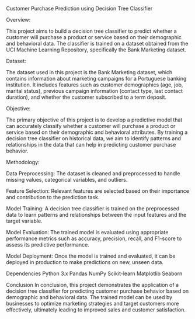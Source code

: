 Customer Purchase Prediction using Decision Tree Classifier

Overview:

This project aims to build a decision tree classifier to predict whether a customer will purchase a product or service based on their demographic and behavioral data. The classifier is trained on a dataset obtained from the UCI Machine Learning Repository, specifically the Bank Marketing dataset.

Dataset:

The dataset used in this project is the Bank Marketing dataset, which contains information about marketing campaigns for a Portuguese banking institution. It includes features such as customer demographics (age, job, marital status), previous campaign information (contact type, last contact duration), and whether the customer subscribed to a term deposit.

Objective:

The primary objective of this project is to develop a predictive model that can accurately classify whether a customer will purchase a product or service based on their demographic and behavioral attributes. By training a decision tree classifier on historical data, we aim to identify patterns and relationships in the data that can help in predicting customer purchase behavior.

Methodology:

Data Preprocessing: The dataset is cleaned and preprocessed to handle missing values, categorical variables, and outliers.

Feature Selection: Relevant features are selected based on their importance and contribution to the prediction task.

Model Training: A decision tree classifier is trained on the preprocessed data to learn patterns and relationships between the input features and the target variable.

Model Evaluation: The trained model is evaluated using appropriate performance metrics such as accuracy, precision, recall, and F1-score to assess its predictive performance.

Model Deployment: Once the model is trained and evaluated, it can be deployed in production to make predictions on new, unseen data.

Dependencies
Python 3.x
Pandas
NumPy
Scikit-learn
Matplotlib
Seaborn


Conclusion
In conclusion, this project demonstrates the application of a decision tree classifier for predicting customer purchase behavior based on demographic and behavioral data. The trained model can be used by businesses to optimize marketing strategies and target customers more effectively, ultimately leading to improved sales and customer satisfaction.
